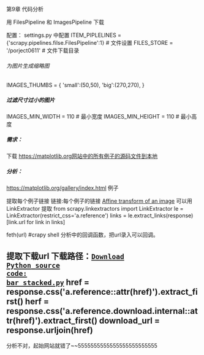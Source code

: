 第9章 代码分析

用 FilesPipeline 和 ImagesPipeline 下载

配置：
settings.py 中配置
ITEM_PIPLELINES = {'scrapy.pipelines.filse.FilesPipeline':1} # 文件设置
FILES_STORE = '/porject0611' # 文件下载目录

###### 为图片生成缩略图
IMAGES_THUMBS = {
	'small':(50,50),
	'big':(270,270),
}

##### 过滤尺寸过小的图片
IMAGES_MIN_WIDTH = 110 # 最小宽度
IMAGES_MIN_HEIGHT = 110 # 最小高度


##### 需求：
下载 https://matplotlib.org网站中的所有例子的源码文件到本地

##### 分析：
https://matplotlib.org/gallery/index.html 例子

提取每个例子链接
链接:每个例子的链接 <a class="reference internal" href="images_contours_and_fields/affine_image.html#sphx-glr-gallery-images-contours-and-fields-affine-image-py"><span class="std std-ref">Affine transform of an image</span></a>
可以用 LinkExtractor 提取 
from scrapy.linkextractors import LinkExtractor
 le = LinkExtractor(restrict_css='a.reference')
 links = le.extract_links(response)
 [link.url for link in links]

feth(url) #crapy shell 分析中的回调函数，把url录入可以回调。

提取下载url
下载路径：<a class="reference download internal" download="" href="../../_downloads/4ee10f51bc70fd3964fb1b8b3f64d054/bar_stacked.py"><code class="xref download docutils literal notranslate"><span class="pre">Download</span> <span class="pre">Python</span> <span class="pre">source</span> <span class="pre">code:</span> <span class="pre">bar_stacked.py</span></code></a>
href = response.css('a.reference::attr(href)').extract_first()
herf = response.css('a.reference.download.internal::attr(href)').extract_first()
download_url = response.urljoin(href)
------------------------
分析不对，起始网站就错了~~5555555555555555555555555
